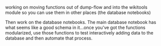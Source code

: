 working on moving functions out of dump-flow and into the wikitools
module so you can use them in other places (the database notebooks)

Then work on the database notebooks. The main database notebook has what seems like a good schema in it...once you've got the functions modularized, use those functions to test interactively adding data to the database and then automate that process.